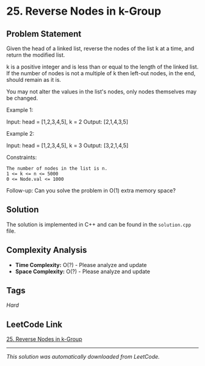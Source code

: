 # 25. Reverse Nodes in k-Group

## Problem Statement

Given the head of a linked list, reverse the nodes of the list k at a time, and return the modified list.

k is a positive integer and is less than or equal to the length of the linked list. If the number of nodes is not a multiple of k then left-out nodes, in the end, should remain as it is.

You may not alter the values in the list&#39;s nodes, only nodes themselves may be changed.

Example 1:

Input: head = [1,2,3,4,5], k = 2
Output: [2,1,4,3,5]

Example 2:

Input: head = [1,2,3,4,5], k = 3
Output: [3,2,1,4,5]

Constraints:

	The number of nodes in the list is n.
	1 <= k <= n <= 5000
	0 <= Node.val <= 1000

Follow-up: Can you solve the problem in O(1) extra memory space?

## Solution

The solution is implemented in C++ and can be found in the `solution.cpp` file.

## Complexity Analysis

- **Time Complexity:** O(?) - Please analyze and update
- **Space Complexity:** O(?) - Please analyze and update

## Tags

*Hard*

## LeetCode Link

[25. Reverse Nodes in k-Group](https://leetcode.com/problems/reverse-nodes-in-k-group/)

---

*This solution was automatically downloaded from LeetCode.*
